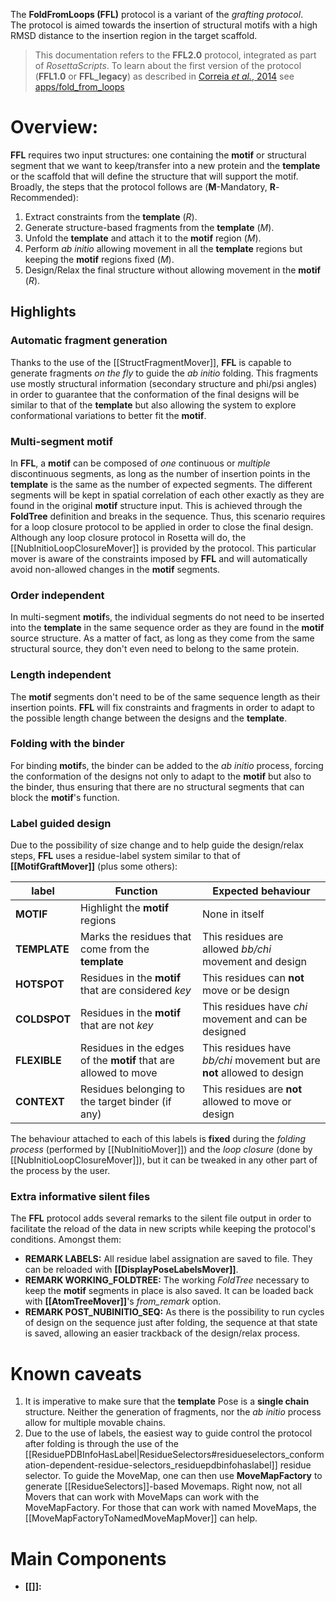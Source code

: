 The **FoldFromLoops (FFL)** protocol is a variant of the _grafting protocol_.  
The protocol is aimed towards the insertion of structural motifs with a high RMSD distance to the insertion region in the target scaffold.

> This documentation refers to the **FFL2.0** protocol, integrated as part of _RosettaScripts_. To learn about the first version of the protocol (**FFL1.0** or **FFL_legacy**) as described in [Correia _et al._, 2014](http://doi.org/10.1038/nature12966) see [apps/fold_from_loops]()

# Overview:

**FFL** requires two input structures: one containing the **motif** or structural segment that we want to keep/transfer into a new protein and the **template** or the scaffold that will define the structure that will support the motif.  
Broadly, the steps that the protocol follows are (**M**-Mandatory, **R**-Recommended):  

1.  Extract constraints from the **template** (_R_).
2.  Generate structure-based fragments from the **template** (_M_).
3.  Unfold the **template** and attach it to the **motif** region (_M_).
4.  Perform _ab initio_ allowing movement in all the **template** regions but keeping the **motif** regions fixed (_M_).
5.  Design/Relax the final structure without allowing movement in the **motif** (_R_).

## Highlights
### Automatic fragment generation
Thanks to the use of the [[StructFragmentMover]], **FFL** is capable to generate fragments _on the fly_ to guide the _ab initio_ folding. This fragments use mostly structural information (secondary structure and phi/psi angles) in order to guarantee that the conformation of the final designs will be similar to that of the **template** but also allowing the system to explore conformational variations to better fit the **motif**.

### Multi-segment motif
In **FFL**, a **motif** can be composed of _one_ continuous or _multiple_ discontinuous segments, as long as the number of insertion points in the **template** is the same as the number of expected segments. The different segments will be kept in spatial correlation of each other exactly as they are found in the original **motif** structure input. This is achieved through the **FoldTree** definition and breaks in the sequence. Thus, this scenario requires for a loop closure protocol to be applied in order to close the final design. Although any loop closure protocol in Rosetta will do, the [[NubInitioLoopClosureMover]] is provided by the protocol. This particular mover is aware of the constraints imposed by **FFL** and will automatically avoid non-allowed changes in the **motif** segments.

### Order independent
In multi-segment **motif**s, the individual segments do not need to be inserted into the **template** in the same sequence order as they are found in the **motif** source structure. As a matter of fact, as long as they come from the same structural source, they don't even need to belong to the same protein.

### Length independent
The **motif** segments don't need to be of the same sequence length as their insertion points. **FFL** will fix constraints and fragments in order to adapt to the possible length change between the designs and the **template**.

### Folding with the binder
For binding **motif**s, the binder can be added to the _ab initio_ process, forcing the conformation of the designs not only to adapt to the **motif** but also to the binder, thus ensuring that there are no structural segments that can block the **motif**'s function.

### Label guided design
Due to the possibility of size change and to help guide the design/relax steps, **FFL** uses a residue-label system similar to that of **[[MotifGraftMover]]** (plus some others):

|label|Function|Expected behaviour|
|-----|--------|------------------|
|**MOTIF**|Highlight the **motif** regions|None in itself|
|**TEMPLATE**|Marks the residues that come from the **template**|This residues are allowed _bb/chi_ movement and design|
|**HOTSPOT**|Residues in the **motif** that are considered _key_|This residues can **not** move or be design|
|**COLDSPOT**|Residues in the **motif** that are not _key_|This residues have _chi_ movement and can be designed|
|**FLEXIBLE**|Residues in the edges of the **motif** that are allowed to move|This residues have _bb/chi_ movement but are **not** allowed to design|
|**CONTEXT**|Residues belonging to the target binder (if any)|This residues are **not** allowed to move or design|

The behaviour attached to each of this labels is **fixed** during the _folding process_ (performed by [[NubInitioMover]]) and the _loop closure_ (done by [[NubInitioLoopClosureMover]]), but it can be tweaked in any other part of the process by the user.

### Extra informative silent files
The **FFL** protocol adds several remarks to the silent file output in order to facilitate the reload of the data in new scripts while keeping the protocol's conditions. Amongst them:

* **REMARK LABELS:** All residue label assignation are saved to file. They can be reloaded with **[[DisplayPoseLabelsMover]]**.
* **REMARK WORKING_FOLDTREE:** The working _FoldTree_ necessary to keep the **motif** segments in place is also saved. It can be loaded back with **[[AtomTreeMover]]**'s _from_remark_ option.
* **REMARK POST_NUBINITIO_SEQ:** As there is the possibility to run cycles of design on the sequence just after folding, the sequence at that state is saved, allowing an easier trackback of the design/relax process.

# Known caveats

1.  It is imperative to make sure that the **template** Pose is a **single chain** structure. Neither the generation of fragments, nor the _ab initio_ process allow for multiple movable chains.
2.  Due to the use of labels, the easiest way to guide control the protocol after folding is through the use of the  [[ResiduePDBInfoHasLabel|ResidueSelectors#residueselectors_conformation-dependent-residue-selectors_residuepdbinfohaslabel]] residue selector. To guide the MoveMap, one can then use **MoveMapFactory** to generate [[ResidueSelectors]]-based Movemaps. Right now, not all Movers that can work with MoveMaps can work with the MoveMapFactory. For those that can work with named MoveMaps, the [[MoveMapFactoryToNamedMoveMapMover]] can help.

# Main Components

* **[[]]:**

